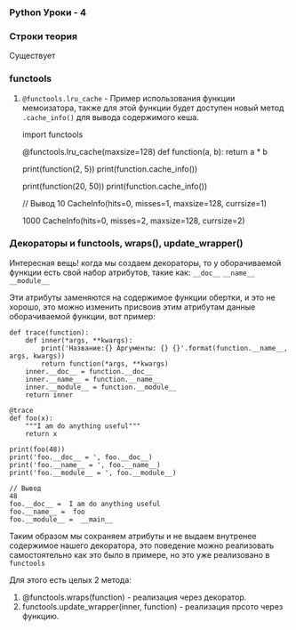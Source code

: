 ### Python Уроки - 4

### Строки теория
Существует 


### functools
1) `@functools.lru_cache` - Пример использования функции мемоизатора, 
также для этой функции будет доступен новый метод `.cache_info()`
   для вывода содержимого кеша.
   

    import functools

    @functools.lru_cache(maxsize=128)
    def function(a, b):
        return a * b

    print(function(2, 5))
    print(function.cache_info())

    print(function(20, 50))
    print(function.cache_info())

    // Вывод
    10
    CacheInfo(hits=0, misses=1, maxsize=128, currsize=1)

    1000
    CacheInfo(hits=0, misses=2, maxsize=128, currsize=2)


### Декораторы и functools, wraps(), update_wrapper()
Интересная вещь! когда мы создаем декораторы, то у оборачиваемой
функции есть свой набор атрибутов, такие как: `__doc__` `__name__`
`__module__`

Эти атрибуты заменяются на содержимое функции обертки, и это не 
хорошо, это можно изменить присвоив этим атрибутам данные 
оборачиваемой функции, вот пример: 

    def trace(function):
        def inner(*args, **kwargs):
            print('Название:{} Аргументы: {} {}'.format(function.__name__, args, kwargs))
            return function(*args, **kwargs)
        inner.__doc__ = function.__doc__
        inner.__name__ = function.__name__
        inner.__module__ = function.__module__
        return inner

    @trace
    def foo(x):
        """I am do anything useful"""
        return x

    print(foo(48))
    print('foo.__doc__ = ', foo.__doc__)
    print('foo.__name__ = ', foo.__name__)
    print('foo.__module__ = ', foo.__module__)

    // Вывод
    48
    foo.__doc__ =  I am do anything useful
    foo.__name__ =  foo
    foo.__module__ =  __main__


Таким образом мы сохраняем атрибуты и не выдаем внутренее содержимое 
нашего декоратора, это поведение можно реализовать самостоятельно 
как это было в примере, но это уже реализовано в `functools`

Для этого есть целых 2 метода:

1) @functools.wraps(function) - реализация через декоратор.
2) functools.update_wrapper(inner, function) - реализация прсото 
   через функцию.
   




























